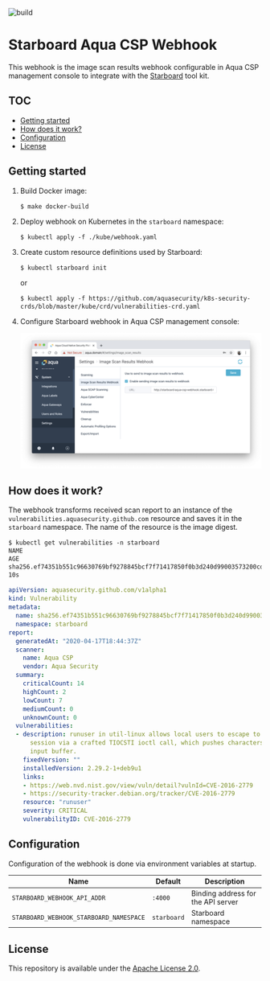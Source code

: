 ![build](https://github.com/aquasecurity/starboard-aqua-csp-webhook/workflows/build/badge.svg)

# Starboard Aqua CSP Webhook

This webhook is the image scan results webhook configurable in Aqua CSP management console to integrate with the
[Starboard] tool kit.

## TOC

- [Getting started](#getting-started)
- [How does it work?](#how-does-it-work)
- [Configuration](#configuration)
- [License](#license)

## Getting started

1. Build Docker image:
   ```
   $ make docker-build
   ```
2. Deploy webhook on Kubernetes in the `starboard` namespace:
   ```
   $ kubectl apply -f ./kube/webhook.yaml
   ```
3. Create custom resource definitions used by Starboard:
   ```
   $ kubectl starboard init
   ```
   or
   ```
   $ kubectl apply -f https://github.com/aquasecurity/k8s-security-crds/blob/master/kube/crd/vulnerabilities-crd.yaml
   ```
4. Configure Starboard webhook in Aqua CSP management console:

   ![](docs/images/settings_webhook.png)

## How does it work?

The webhook transforms received scan report to an instance of the `vulnerabilities.aquasecurity.github.com` resource
and saves it in the `starboard` namespace. The name of the resource is the image digest.

```
$ kubectl get vulnerabilities -n starboard
NAME                                                                      AGE
sha256.ef74351b551c96630769bf9278845bcf7f71417850f0b3d240d99003573200cd   10s
```

```yaml
apiVersion: aquasecurity.github.com/v1alpha1
kind: Vulnerability
metadata:
  name: sha256.ef74351b551c96630769bf9278845bcf7f71417850f0b3d240d99003573200cd
  namespace: starboard
report:
  generatedAt: "2020-04-17T18:44:37Z"
  scanner:
    name: Aqua CSP
    vendor: Aqua Security
  summary:
    criticalCount: 14
    highCount: 2
    lowCount: 7
    mediumCount: 0
    unknownCount: 0
  vulnerabilities:
  - description: runuser in util-linux allows local users to escape to the parent
      session via a crafted TIOCSTI ioctl call, which pushes characters to the terminal's
      input buffer.
    fixedVersion: ""
    installedVersion: 2.29.2-1+deb9u1
    links:
    - https://web.nvd.nist.gov/view/vuln/detail?vulnId=CVE-2016-2779
    - https://security-tracker.debian.org/tracker/CVE-2016-2779
    resource: "runuser"
    severity: CRITICAL
    vulnerabilityID: CVE-2016-2779
```

## Configuration

Configuration of the webhook is done via environment variables at startup.

| Name                                    | Default     | Description                        |
| --------------------------------------- | ----------- | ---------------------------------- |
| `STARBOARD_WEBHOOK_API_ADDR`            | `:4000`     | Binding address for the API server |
| `STARBOARD_WEBHOOK_STARBOARD_NAMESPACE` | `starboard` | Starboard namespace                |

## License

This repository is available under the [Apache License 2.0](https://github.com/aquasecurity/starboard-aqua-csp-webhook/blob/master/LICENSE).

[starboard]: https://github.com/aquasecurity/starboard
